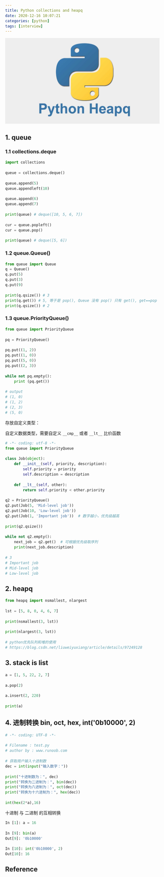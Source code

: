 ```yaml
---
title: Python collections and heapq
date: 2020-12-16 10:07:21
categories: [python]
tags: [interview]
---
```


<img src="/images/python/language/py-heapq-logo.jpg" width="500" alt="collections, queue, heapq" />

<!-- more -->

## 1. queue

### 1.1 collections.deque

```python
import collections

queue = collections.deque()

queue.append(5)
queue.appendleft(10)

queue.append(6)
queue.append(7)

print(queue) # deque([10, 5, 6, 7]) 

cur = queue.popleft()
cur = queue.pop()

print(queue) # deque([5, 6]) 
```

### 1.2 queue.Queue()

```python
from queue import Queue
q = Queue()
q.put(5)
q.put(3)
q.put(9)

print(q.qsize()) # 3
print(q.get()) # 5, 等于是 pop(), Queue 没有 pop() 只有 get(), get==pop
print(q.qsize()) # 2
```


### 1.3 queue.PriorityQueue()

```python
from queue import PriorityQueue

pq = PriorityQueue()

pq.put((1, 2))
pq.put((1, 0))
pq.put((5, 0))
pq.put((2, 3))

while not pq.empty():
    print (pq.get())
    
# output
# (1, 0)                                                                          
# (1, 2)                                                                          
# (2, 3)                                                                          
# (5, 0)  
```

存放自定义类型：

自定义数据类型，需要自定义 `__cmp__` 或者 `__lt__` 比价函数

```python
# -*- coding: utf-8 -*-
from queue import PriorityQueue

class Job(object):
    def __init__(self, priority, description):
        self.priority = priority
        self.description = description

    def __lt__(self, other):
        return self.priority < other.priority

q2 = PriorityQueue()
q2.put(Job(5, 'Mid-level job'))
q2.put(Job(10, 'Low-level job'))
q2.put(Job(1, 'Important job'))  # 数字越小，优先级越高

print(q2.qsize())

while not q2.empty():
    next_job = q2.get()  # 可根据优先级取序列
    print(next_job.description)

# 3
# Important job
# Mid-level job
# Low-level job
```

## 2. heapq



```python
from heapq import nsmallest, nlargest

lst = [5, 8, 0, 4, 6, 7]

print(nsmallest(3, lst))

print(nlargest(3, lst))

# python优先队列和堆的使用
# https://blog.csdn.net/liuweiyuxiang/article/details/97249128
```

## 3. stack is list

```python
a = [1, 5, 22, 2, 7]

a.pop(2)

a.insert(2, 220)

print(a)
```

## 4. 进制转换 bin, oct, hex, int('0b10000', 2)

```python
# -*- coding: UTF-8 -*-
 
# Filename : test.py
# author by : www.runoob.com
 
# 获取用户输入十进制数
dec = int(input("输入数字："))
 
print("十进制数为：", dec)
print("转换为二进制为：", bin(dec))
print("转换为八进制为：", oct(dec))
print("转换为十六进制为：", hex(dec))

int(hex(2*a),16)
```

十进制 与 二进制 的互相转换

```python
In [1]: a = 16

In [9]: bin(a)
Out[9]: '0b10000'

In [10]: int('0b10000', 2)
Out[10]: 16
```

## Reference


